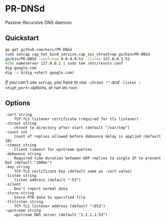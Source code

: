 # PR-DNSd

Passive-Recursive DNS daemon.

## Quickstart

```sh
go get github.com/korc/PR-DNSd
sudo setcap cap_net_bind_service,cap_sys_chroot=ep go/bin/PR-DNSd
go/bin/PR-DNSd -upstream 9.9.9.9:53 -listen 127.0.0.1:53
echo nameserver 127.0.0.1 | sudo tee /etc/resolv.conf
dig google.com
dig -x $(dig +short google.com)
```

_If you can't use `setcap`, you have to use `-chroot ""` and `-listen :<high_port>` options, or run as `root`._

## Options

```
-cert string
    TCP-TLS listener certificate (required for tls listener)
-chroot string
    chroot to directory after start (default "/var/tmp")
-count int
    Count of replies allowed before debounce delay is applied (default 10)
-ctmout string
    Client timeout for upstream queries
-debounce string
    Required time duration between UDP replies to single IP to prevent DoS (default "200ms")
-key string
    TCP-TLS certificate key (default same as -cert value)
-listen string
    listen address (default ":53")
-silent
    Don't report normal data
-store string
    Store PTR data to specified file
-tlslisten string
    TCP-TLS listener address (default ":853")
-upstream string
    upstream DNS server (default "1.1.1.1:53")
```
